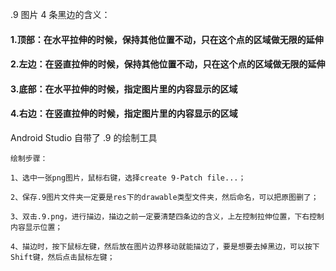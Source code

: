 

.9 图片 4 条黑边的含义：

#### 1.顶部：在水平拉伸的时候，保持其他位置不动，只在这个点的区域做无限的延伸

#### 2.左边：在竖直拉伸的时候，保持其他位置不动，只在这个点的区域做无限的延伸

#### 3.底部：在水平拉伸的时候，指定图片里的内容显示的区域

#### 4.右边：在竖直拉伸的时候，指定图片里的内容显示的区域




Android Studio 自带了 .9 的绘制工具


	绘制步骤：
	
	1、选中一张png图片，鼠标右键，选择create 9-Patch file...；
	
	2、保存.9图片文件夹一定要是res下的drawable类型文件夹，然后命名，可以把原图删了；
	
	3、双击.9.png，进行描边，描边之前一定要清楚四条边的含义，上左控制拉伸位置，下右控制内容显示位置；
	
	4、描边时，按下鼠标左键，然后放在图片边界移动就能描边了，要是想要去掉黑边，可以按下Shift键，然后点击鼠标左键；